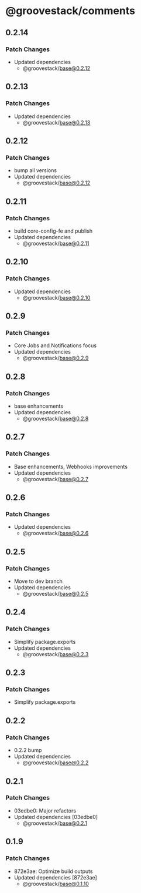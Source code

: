 # @groovestack/comments

## 0.2.14

### Patch Changes

- Updated dependencies
  - @groovestack/base@0.2.12

## 0.2.13

### Patch Changes

- Updated dependencies
  - @groovestack/base@0.2.13

## 0.2.12

### Patch Changes

- bump all versions
- Updated dependencies
  - @groovestack/base@0.2.12

## 0.2.11

### Patch Changes

- build core-config-fe and publish
- Updated dependencies
  - @groovestack/base@0.2.11

## 0.2.10

### Patch Changes

- Updated dependencies
  - @groovestack/base@0.2.10

## 0.2.9

### Patch Changes

- Core Jobs and Notifications focus
- Updated dependencies
  - @groovestack/base@0.2.9

## 0.2.8

### Patch Changes

- base enhancements
- Updated dependencies
  - @groovestack/base@0.2.8

## 0.2.7

### Patch Changes

- Base enhancements, Webhooks improvements
- Updated dependencies
  - @groovestack/base@0.2.7

## 0.2.6

### Patch Changes

- Updated dependencies
  - @groovestack/base@0.2.6

## 0.2.5

### Patch Changes

- Move to dev branch
- Updated dependencies
  - @groovestack/base@0.2.5

## 0.2.4

### Patch Changes

- Simplify package.exports
- Updated dependencies
  - @groovestack/base@0.2.3

## 0.2.3

### Patch Changes

- Simplify package.exports

## 0.2.2

### Patch Changes

- 0.2.2 bump
- Updated dependencies
  - @groovestack/base@0.2.2

## 0.2.1

### Patch Changes

- 03edbe0: Major refactors
- Updated dependencies [03edbe0]
  - @groovestack/base@0.2.1

## 0.1.9

### Patch Changes

- 872e3ae: Optimize build outputs
- Updated dependencies [872e3ae]
  - @groovestack/base@0.1.10
